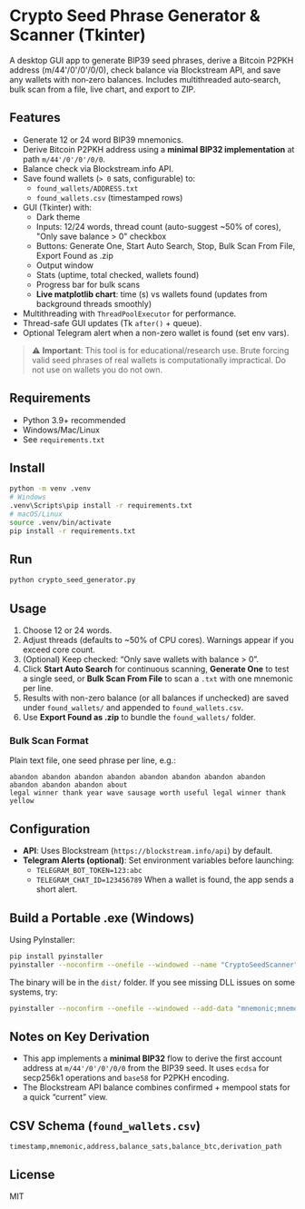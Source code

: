 # Crypto Seed Phrase Generator & Scanner (Tkinter)

A desktop GUI app to generate BIP39 seed phrases, derive a Bitcoin P2PKH address (m/44'/0'/0'/0/0), check balance via Blockstream API, and save any wallets with non‑zero balances. Includes multithreaded auto‑search, bulk scan from a file, live chart, and export to ZIP.

## Features
- Generate 12 or 24 word BIP39 mnemonics.
- Derive Bitcoin P2PKH address using a **minimal BIP32 implementation** at path `m/44'/0'/0'/0/0`.
- Balance check via Blockstream.info API.
- Save found wallets (`> 0` sats, configurable) to:
  - `found_wallets/ADDRESS.txt`
  - `found_wallets.csv` (timestamped rows)
- GUI (Tkinter) with:
  - Dark theme
  - Inputs: 12/24 words, thread count (auto-suggest ~50% of cores), "Only save balance > 0" checkbox
  - Buttons: Generate One, Start Auto Search, Stop, Bulk Scan From File, Export Found as .zip
  - Output window
  - Stats (uptime, total checked, wallets found)
  - Progress bar for bulk scans
  - **Live matplotlib chart**: time (s) vs wallets found (updates from background threads smoothly)
- Multithreading with `ThreadPoolExecutor` for performance.
- Thread-safe GUI updates (Tk `after()` + queue).
- Optional Telegram alert when a non-zero wallet is found (set env vars).

> ⚠️ **Important**: This tool is for educational/research use. Brute forcing valid seed phrases of real wallets is computationally impractical. Do not use on wallets you do not own.

## Requirements
- Python 3.9+ recommended
- Windows/Mac/Linux
- See `requirements.txt`

## Install
```bash
python -m venv .venv
# Windows
.venv\Scripts\pip install -r requirements.txt
# macOS/Linux
source .venv/bin/activate
pip install -r requirements.txt
```

## Run
```bash
python crypto_seed_generator.py
```

## Usage
1. Choose 12 or 24 words.
2. Adjust threads (defaults to ~50% of CPU cores). Warnings appear if you exceed core count.
3. (Optional) Keep checked: “Only save wallets with balance > 0”.
4. Click **Start Auto Search** for continuous scanning, **Generate One** to test a single seed, or **Bulk Scan From File** to scan a `.txt` with one mnemonic per line.
5. Results with non-zero balance (or all balances if unchecked) are saved under `found_wallets/` and appended to `found_wallets.csv`.
6. Use **Export Found as .zip** to bundle the `found_wallets/` folder.

### Bulk Scan Format
Plain text file, one seed phrase per line, e.g.:
```
abandon abandon abandon abandon abandon abandon abandon abandon abandon abandon abandon about
legal winner thank year wave sausage worth useful legal winner thank yellow
```

## Configuration
- **API**: Uses Blockstream (`https://blockstream.info/api`) by default.
- **Telegram Alerts (optional)**: Set environment variables before launching:
  - `TELEGRAM_BOT_TOKEN=123:abc`
  - `TELEGRAM_CHAT_ID=123456789`
When a wallet is found, the app sends a short alert.

## Build a Portable .exe (Windows)
Using PyInstaller:
```bash
pip install pyinstaller
pyinstaller --noconfirm --onefile --windowed --name "CryptoSeedScanner" crypto_seed_generator.py
```
The binary will be in the `dist/` folder. If you see missing DLL issues on some systems, try:
```bash
pyinstaller --noconfirm --onefile --windowed --add-data "mnemonic;mnemonic" crypto_seed_generator.py
```

## Notes on Key Derivation
- This app implements a **minimal BIP32** flow to derive the first account address at `m/44'/0'/0'/0/0` from the BIP39 seed. It uses `ecdsa` for secp256k1 operations and `base58` for P2PKH encoding.
- The Blockstream API balance combines confirmed + mempool stats for a quick “current” view.

## CSV Schema (`found_wallets.csv`)
```
timestamp,mnemonic,address,balance_sats,balance_btc,derivation_path
```

## License
MIT
